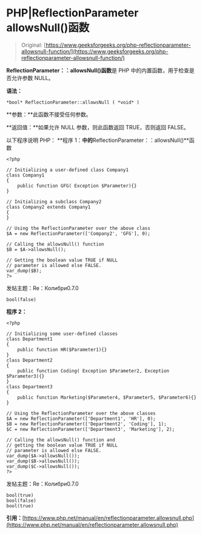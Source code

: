# PHP|ReflectionParameter allowsNull()函数

> Original: [https://www.geeksforgeeks.org/php-reflectionparameter-allowsnull-function/](https://www.geeksforgeeks.org/php-reflectionparameter-allowsnull-function/)

**ReflectionParameter：：allowsNull()函数**是 PHP 中的内置函数，用于检查是否允许参数 NULL。

**语法：**

```
*bool* ReflectionParameter::allowsNull ( *void* )
```

**参数：**此函数不接受任何参数。

**返回值：**如果允许 NULL 参数，则此函数返回 TRUE，否则返回 FALSE。

以下程序说明 PHP：
**程序 1：**中的**ReflectionParameter：：allowsNull()**函数

```
<?php

// Initializing a user-defined class Company1
class Company1
{
    public function GFG( Exception $Parameter){}
}

// Initializing a subclass Company2
class Company2 extends Company1
{
}

// Using the ReflectionParameter over the above class
$A = new ReflectionParameter(['Company2', 'GFG'], 0); 

// Calling the allowsNull() function
$B = $A->allowsNull();

// Getting the boolean value TRUE if NULL 
// parameter is allowed else FALSE.
var_dump($B);
?>
```

发帖主题：Re：Колибри0.7.0

```
bool(false)

```

**程序 2：**

```
<?php

// Initializing some user-defined classes
class Department1
{
    public function HR($Parameter1){}
}
class Department2
{
    public function Coding( Exception $Parameter2, Exception $Parameter3){}
}
class Department3
{
    public function Marketing($Parameter4, $Parameter5, $Parameter6){}
}

// Using the ReflectionParameter over the above classes
$A = new ReflectionParameter(['Department1', 'HR'], 0);
$B = new ReflectionParameter(['Department2', 'Coding'], 1);
$C = new ReflectionParameter(['Department3', 'Marketing'], 2);

// Calling the allowsNull() function and
// getting the boolean value TRUE if NULL 
// parameter is allowed else FALSE.
var_dump($A->allowsNull());
var_dump($B->allowsNull());
var_dump($C->allowsNull());
?>
```

发帖主题：Re：Колибри0.7.0

```
bool(true)
bool(false)
bool(true)

```

**引用：**[https://www.php.net/manual/en/reflectionparameter.allowsnull.php](https://www.php.net/manual/en/reflectionparameter.allowsnull.php)